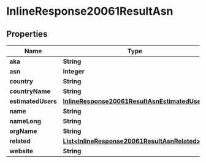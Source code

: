 # InlineResponse20061ResultAsn

## Properties
Name | Type | Description | Notes
------------ | ------------- | ------------- | -------------
**aka** | **String** |  | 
**asn** | **Integer** |  | 
**country** | **String** |  | 
**countryName** | **String** |  | 
**estimatedUsers** | [**InlineResponse20061ResultAsnEstimatedUsers**](InlineResponse20061ResultAsnEstimatedUsers.md) |  | 
**name** | **String** |  | 
**nameLong** | **String** |  | 
**orgName** | **String** |  | 
**related** | [**List&lt;InlineResponse20061ResultAsnRelated&gt;**](InlineResponse20061ResultAsnRelated.md) |  | 
**website** | **String** |  | 

